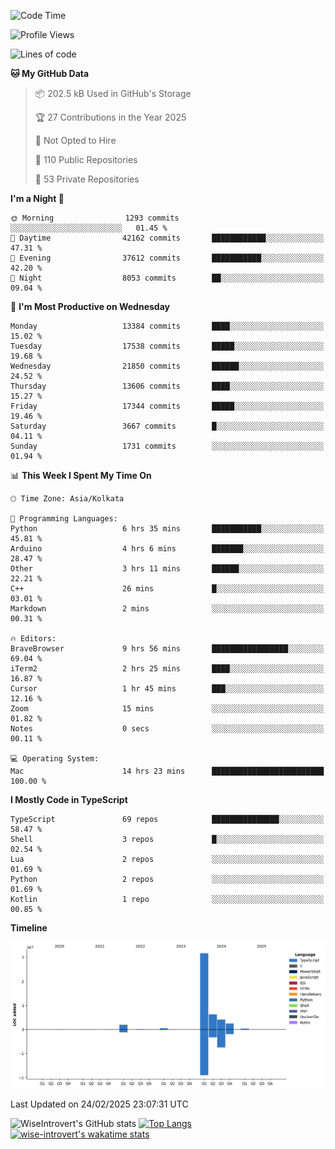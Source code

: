 <!--START_SECTION:waka-->
![Code Time](http://img.shields.io/badge/Code%20Time-2%2C229%20hrs%2050%20mins-blue)

![Profile Views](http://img.shields.io/badge/Profile%20Views-0-blue)

![Lines of code](https://img.shields.io/badge/From%20Hello%20World%20I%27ve%20Written-47.8%20million%20lines%20of%20code-blue)

**🐱 My GitHub Data** 

> 📦 202.5 kB Used in GitHub's Storage 
 > 
> 🏆 27 Contributions in the Year 2025
 > 
> 🚫 Not Opted to Hire
 > 
> 📜 110 Public Repositories 
 > 
> 🔑 53 Private Repositories 
 > 
**I'm a Night 🦉** 

```text
🌞 Morning                1293 commits        ░░░░░░░░░░░░░░░░░░░░░░░░░   01.45 % 
🌆 Daytime                42162 commits       ████████████░░░░░░░░░░░░░   47.31 % 
🌃 Evening                37612 commits       ███████████░░░░░░░░░░░░░░   42.20 % 
🌙 Night                  8053 commits        ██░░░░░░░░░░░░░░░░░░░░░░░   09.04 % 
```
📅 **I'm Most Productive on Wednesday** 

```text
Monday                   13384 commits       ████░░░░░░░░░░░░░░░░░░░░░   15.02 % 
Tuesday                  17538 commits       █████░░░░░░░░░░░░░░░░░░░░   19.68 % 
Wednesday                21850 commits       ██████░░░░░░░░░░░░░░░░░░░   24.52 % 
Thursday                 13606 commits       ████░░░░░░░░░░░░░░░░░░░░░   15.27 % 
Friday                   17344 commits       █████░░░░░░░░░░░░░░░░░░░░   19.46 % 
Saturday                 3667 commits        █░░░░░░░░░░░░░░░░░░░░░░░░   04.11 % 
Sunday                   1731 commits        ░░░░░░░░░░░░░░░░░░░░░░░░░   01.94 % 
```


📊 **This Week I Spent My Time On** 

```text
🕑︎ Time Zone: Asia/Kolkata

💬 Programming Languages: 
Python                   6 hrs 35 mins       ███████████░░░░░░░░░░░░░░   45.81 % 
Arduino                  4 hrs 6 mins        ███████░░░░░░░░░░░░░░░░░░   28.47 % 
Other                    3 hrs 11 mins       ██████░░░░░░░░░░░░░░░░░░░   22.21 % 
C++                      26 mins             █░░░░░░░░░░░░░░░░░░░░░░░░   03.01 % 
Markdown                 2 mins              ░░░░░░░░░░░░░░░░░░░░░░░░░   00.31 % 

🔥 Editors: 
BraveBrowser             9 hrs 56 mins       █████████████████░░░░░░░░   69.04 % 
iTerm2                   2 hrs 25 mins       ████░░░░░░░░░░░░░░░░░░░░░   16.87 % 
Cursor                   1 hr 45 mins        ███░░░░░░░░░░░░░░░░░░░░░░   12.16 % 
Zoom                     15 mins             ░░░░░░░░░░░░░░░░░░░░░░░░░   01.82 % 
Notes                    0 secs              ░░░░░░░░░░░░░░░░░░░░░░░░░   00.11 % 

💻 Operating System: 
Mac                      14 hrs 23 mins      █████████████████████████   100.00 % 
```

**I Mostly Code in TypeScript** 

```text
TypeScript               69 repos            ███████████████░░░░░░░░░░   58.47 % 
Shell                    3 repos             █░░░░░░░░░░░░░░░░░░░░░░░░   02.54 % 
Lua                      2 repos             ░░░░░░░░░░░░░░░░░░░░░░░░░   01.69 % 
Python                   2 repos             ░░░░░░░░░░░░░░░░░░░░░░░░░   01.69 % 
Kotlin                   1 repo              ░░░░░░░░░░░░░░░░░░░░░░░░░   00.85 % 
```



**Timeline**

![Lines of Code chart](https://raw.githubusercontent.com/wise-introvert/wise-introvert/master/assets/bar_graph.png)


 Last Updated on 24/02/2025 23:07:31 UTC
<!--END_SECTION:waka-->

![WiseIntrovert's GitHub stats](https://github-readme-stats.vercel.app/api?username=wise-introvert&count_private=true&show_icons=true)
[![Top Langs](https://github-readme-stats.vercel.app/api/top-langs/?username=wise-introvert&langs_count=10)](https://github.com/anuraghazra/github-readme-stats)
[![wise-introvert's wakatime stats](https://github-readme-stats.vercel.app/api/wakatime?username=wiseintrovert)](https://github.com/anuraghazra/github-readme-stats)
